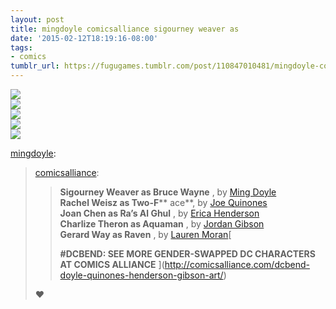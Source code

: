 ```yaml
---
layout: post
title: mingdoyle comicsalliance sigourney weaver as
date: '2015-02-12T18:19:16-08:00'
tags:
- comics
tumblr_url: https://fugugames.tumblr.com/post/110847010481/mingdoyle-comicsalliance-sigourney-weaver-as
---
```

 ![](/tumblr_files/tumblr_njo8kk1NHJ1qcw9rdo1_1280.png)  
 ![](/tumblr_files/tumblr_njo8kk1NHJ1qcw9rdo2_1280.jpg)  
 ![](/tumblr_files/tumblr_njo8kk1NHJ1qcw9rdo3_1280.jpg)  
 ![](/tumblr_files/tumblr_njo8kk1NHJ1qcw9rdo4_640.jpg)  
 ![](/tumblr_files/tumblr_njo8kk1NHJ1qcw9rdo5_1280.jpg)  
  

[mingdoyle](http://mingdoyle.tumblr.com/post/110841863829/comicsalliance-sigourney-weaver-as-bruce-wayne):

> [comicsalliance](http://comicsalliance.tumblr.com/post/110831112944/sigourney-weaver-as-bruce-wayne-by-ming-doyle):
> 
> > **Sigourney Weaver as Bruce Wayne** , by&nbsp;[Ming Doyle](http://mingdoyle.tumblr.com/post/109521131404/)  
> > **Rachel Weisz as Two-F**** ace**, by [Joe Quinones](http://joequinones.tumblr.com/post/109983959101/two-weisz-heres-another-contribution-to-ming)  
> > **Joan Chen as Ra’s Al Ghul** , by&nbsp;[Erica Henderson  
> > ](http://ericafailsatlife.tumblr.com/post/109562207757/man-i-can-churn-out-a-lot-of-non-work-related-art) **Charlize Theron as Aquaman** , by [Jordan Gibson](http://gibsoncomics.com/)  
> > **Gerard Way as Raven** , by [Lauren Moran](http://laurenmoranlikestodraw.com/)[  
> >   
> > **#DCBEND: SEE MORE GENDER-SWAPPED DC CHARACTERS AT COMICS ALLIANCE** ](http://comicsalliance.com/dcbend-doyle-quinones-henderson-gibson-art/)
> 
> ♥

